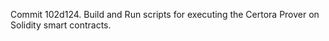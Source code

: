 Commit 102d124.                    Build and Run scripts for executing the Certora Prover on Solidity smart contracts.